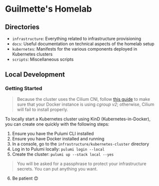 # Guilmette's Homelab

## Directories
- `infrastructure`: Everything related to infrastructure provisioning
- `docs`: Useful documentation on technical aspects of the homelab setup
- `kubernetes`: Manifests for the various components deployed in Kubernetes clusters
- `scripts`: Miscellaneous scripts

## Local Development
### Getting Started
> Because the cluster uses the Cilium CNI, follow [this guide](/docs/cgroup-version-validation.md) to make sure that your Docker instance is using _cgroup v2_; otherwise, Cilium will fail to install properly.

To locally start a Kubernetes cluster using KinD (Kubernetes-in-Docker), you can create one quickly with the following steps:
1. Ensure you have the Pulumi CLI installed
2. Ensure you have Docker installed and running
3. In a console, go to the `infrastructure/kubernetes-cluster` directory
4. Log in to Pulumi locally: `pulumi login --local`
5. Create the cluster: `pulumi up --stack local --yes`
> You will be asked for a passphrase to protect your infrastructure secrets. You can put anything you want.
6. Be patient 😊